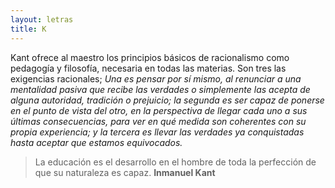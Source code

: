 ```yaml
---
layout: letras
title: K
---
```


Kant ofrece al maestro los principios básicos de
racionalismo como pedagogía y filosofía,
necesaria en todas las materias. Son tres las
exigencias racionales; *Una es pensar por sí mismo, al
renunciar a una mentalidad pasiva que recibe las
verdades o simplemente las acepta de alguna
autoridad, tradición o prejuicio; la segunda es ser
capaz de ponerse en el punto de vista del otro, en la
perspectiva de llegar cada uno a sus últimas
consecuencias, para ver en qué medida son
coherentes con su propia experiencia; y la tercera es
llevar las verdades ya conquistadas hasta aceptar
que estamos equivocados.*

>La educación es el desarrollo en el hombre de toda la perfección de que su naturaleza es capaz.
>**Inmanuel Kant**

